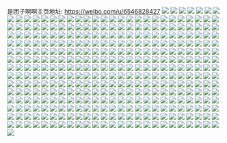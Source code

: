 是团子啊啊主页地址: https://weibo.com/u/6546828427 
![](https://wx4.sinaimg.cn/mw2000/00793P8Tgy1h89pwykacwj30u01400ze.jpg) 
![](https://wx4.sinaimg.cn/mw2000/00793P8Tgy1h89pwx03vlj30u01407b4.jpg) 
![](https://wx4.sinaimg.cn/mw2000/00793P8Tgy1h89pwxjkg1j30u01400zk.jpg) 
![](https://wx4.sinaimg.cn/mw2000/00793P8Tgy1h89pwzm78nj30u014049i.jpg) 
![](https://wx4.sinaimg.cn/mw2000/00793P8Tgy1h89pwy3f28j30u014044z.jpg) 
![](https://wx4.sinaimg.cn/mw2000/00793P8Tgy1h72wbddx71j30n01dsq6m.jpg) 
![](https://wx4.sinaimg.cn/mw2000/00793P8Tgy1h6xnkl2hc4j30u01407a5.jpg) 
![](https://wx4.sinaimg.cn/mw2000/00793P8Tgy1h6xnkkdnr1j30u0140dkq.jpg) 
![](https://wx4.sinaimg.cn/mw2000/00793P8Tgy1h6vxx3z522j30u0140jsd.jpg) 
![](https://wx4.sinaimg.cn/mw2000/00793P8Tgy1h6nurz850uj30u0140qcg.jpg) 
![](https://wx4.sinaimg.cn/mw2000/00793P8Tgy1h6nus1z05pj30u01400xz.jpg) 
![](https://wx4.sinaimg.cn/mw2000/00793P8Tgy1h6nus0jjdrj30u014078l.jpg) 
![](https://wx4.sinaimg.cn/mw2000/00793P8Tgy1h6nury1ylsj30u0140gt8.jpg) 
![](https://wx4.sinaimg.cn/mw2000/00793P8Tgy1h6nurxn4l1j30u01407cq.jpg) 
![](https://wx4.sinaimg.cn/mw2000/00793P8Tgy1h6nus1ccmrj30u0140ae1.jpg) 
![](https://wx4.sinaimg.cn/mw2000/00793P8Tgy1h6nurynkoej30u01407dr.jpg) 
![](https://wx4.sinaimg.cn/mw2000/00793P8Tgy1h6nurx0rlpj30u0140qat.jpg) 
![](https://wx4.sinaimg.cn/mw2000/00793P8Tgy1h6nus32duxj30u011saf0.jpg) 
![](https://wx4.sinaimg.cn/mw2000/00793P8Tgy1h6nus3vsaej30u0140wsp.jpg) 
![](https://wx4.sinaimg.cn/mw2000/00793P8Tgy1h6nus2lf1lj30u014078y.jpg) 
![](https://wx4.sinaimg.cn/mw2000/00793P8Tgy1h6nuscfbwxj30u0140qd2.jpg) 
![](https://wx4.sinaimg.cn/mw2000/00793P8Tgy1h5z52o9ho1j30u0140q8w.jpg) 
![](https://wx4.sinaimg.cn/mw2000/00793P8Tgy1h5z52p65xpj30u0140n2v.jpg) 
![](https://wx4.sinaimg.cn/mw2000/00793P8Tgy1h5z4xi67i3j30u00u0ag7.jpg) 
![](https://wx4.sinaimg.cn/mw2000/00793P8Tgy1h5z4xfnqy4j30u0140wo6.jpg) 
![](https://wx4.sinaimg.cn/mw2000/00793P8Tgy1h5z4xzrkhnj30u0140tcy.jpg) 
![](https://wx4.sinaimg.cn/mw2000/00793P8Tgy1h5z4xl7wbwj30u0140ajd.jpg) 
![](https://wx4.sinaimg.cn/mw2000/00793P8Tgy1h5z4xvuoi0j30u0140wi3.jpg) 
![](https://wx4.sinaimg.cn/mw2000/00793P8Tgy1h5z4xq9twgj30u0140n6e.jpg) 
![](https://wx4.sinaimg.cn/mw2000/00793P8Tgy1h5z4xnpucgj30u0140wo0.jpg) 
![](https://wx4.sinaimg.cn/mw2000/00793P8Tgy1h57vgbtw4xj30u10u0n09.jpg) 
![](https://wx4.sinaimg.cn/mw2000/00793P8Tgy1h57vgc96o5j30u00u0abj.jpg) 
![](https://wx4.sinaimg.cn/mw2000/00793P8Tgy1h57vgb4wblj30u0140gp7.jpg) 
![](https://wx4.sinaimg.cn/mw2000/00793P8Tgy1h57vgd2raej30u0140wl6.jpg) 
![](https://wx4.sinaimg.cn/mw2000/00793P8Tgy1h57vgepqm8j30u0140wk6.jpg) 
![](https://wx4.sinaimg.cn/mw2000/00793P8Tgy1h57vgfypvzj30u01400xo.jpg) 
![](https://wx4.sinaimg.cn/mw2000/00793P8Tgy1h57vggngtlj30u0140wkm.jpg) 
![](https://wx4.sinaimg.cn/mw2000/00793P8Tgy1h57vghc8k7j30u0140gph.jpg) 
![](https://wx4.sinaimg.cn/mw2000/00793P8Tgy1h57vgiookej30u00u0q5d.jpg) 
![](https://wx4.sinaimg.cn/mw2000/00793P8Tgy1h535b53uhoj30u014044w.jpg) 
![](https://wx4.sinaimg.cn/mw2000/00793P8Tgy1h535b5mpx6j30u0140af3.jpg) 
![](https://wx4.sinaimg.cn/mw2000/00793P8Tgy1h0j0g9a92hj30u00w8gyu.jpg) 
![](https://wx4.sinaimg.cn/mw2000/00793P8Tgy1h0j0g81v5jj30u00ugdoy.jpg) 
![](https://wx4.sinaimg.cn/mw2000/00793P8Tgy1h0j0gbktncj30u0140wso.jpg) 
![](https://wx4.sinaimg.cn/mw2000/00793P8Tgy1h0j0gakr8uj30u0140n8e.jpg) 
![](https://wx4.sinaimg.cn/mw2000/00793P8Tgy1h0j0g7ele3j30u00xsdpd.jpg) 
![](https://wx4.sinaimg.cn/mw2000/00793P8Tgy1h0j0gc3yvnj30u0140wn7.jpg) 
![](https://wx4.sinaimg.cn/mw2000/00793P8Tgy1h0j0gcnh89j30u0140nal.jpg) 
![](https://wx4.sinaimg.cn/mw2000/00793P8Tgy1h0j0ga2bd6j30u0140tic.jpg) 
![](https://wx4.sinaimg.cn/mw2000/00793P8Tgy1h0j0gdv2rqj30u0140jzo.jpg) 
![](https://wx4.sinaimg.cn/mw2000/00793P8Tgy1h0edlyfptej30u0140ahr.jpg) 
![](https://wx4.sinaimg.cn/mw2000/00793P8Tgy1gzq0s8f9wpj30u0140guf.jpg) 
![](https://wx4.sinaimg.cn/mw2000/00793P8Tgy1gzq0ov5atxj30u01407bk.jpg) 
![](https://wx4.sinaimg.cn/mw2000/00793P8Tgy1gzq0ovvmr3j30u01407av.jpg) 
![](https://wx4.sinaimg.cn/mw2000/00793P8Tgy1gzq0owmf8ij30u0140jye.jpg) 
![](https://wx4.sinaimg.cn/mw2000/00793P8Tgy1gzq0ox9hbmj30u0140jyb.jpg) 
![](https://wx4.sinaimg.cn/mw2000/00793P8Tgy1gzq0ou220gj30u0140jxn.jpg) 
![](https://wx4.sinaimg.cn/mw2000/00793P8Tgy1gzq0oz0monj30u0140tff.jpg) 
![](https://wx4.sinaimg.cn/mw2000/00793P8Tgy1gzq0ozla7qj30u0140dlq.jpg) 
![](https://wx4.sinaimg.cn/mw2000/00793P8Tgy1gzq0pml4q6j30u0141jvc.jpg) 
![](https://wx4.sinaimg.cn/mw2000/00793P8Tgy1gzq0pm50xlj30u0190ajs.jpg) 
![](https://wx4.sinaimg.cn/mw2000/00793P8Tgy1gyi0r8xog5j30u013o44r.jpg) 
![](https://wx4.sinaimg.cn/mw2000/00793P8Tgy1gyi0rbnhatj30u012gtex.jpg) 
![](https://wx4.sinaimg.cn/mw2000/00793P8Tgy1gyi0r9duhyj30u01407cm.jpg) 
![](https://wx4.sinaimg.cn/mw2000/00793P8Tgy1gyi0r9s8p0j30u00y47bi.jpg) 
![](https://wx4.sinaimg.cn/mw2000/00793P8Tgy1gyi0ra460jj30u014010i.jpg) 
![](https://wx4.sinaimg.cn/mw2000/00793P8Tgy1gyi0raf7mcj30u0140wlj.jpg) 
![](https://wx4.sinaimg.cn/mw2000/00793P8Tgy1gyi0rau983j30u0140ahm.jpg) 
![](https://wx4.sinaimg.cn/mw2000/00793P8Tgy1gyi0r8hlj4j30u00u0wl4.jpg) 
![](https://wx4.sinaimg.cn/mw2000/00793P8Tgy1gyi0rvxtsoj30u0154gt4.jpg) 
![](https://wx4.sinaimg.cn/mw2000/00793P8Tgy1gxymho9rezj30u014014d.jpg) 
![](https://wx4.sinaimg.cn/mw2000/00793P8Tgy1gxymhot81gj30u00zh47j.jpg) 
![](https://wx4.sinaimg.cn/mw2000/00793P8Tgy1gxymhqhshdj30mi0t3wjq.jpg) 
![](https://wx4.sinaimg.cn/mw2000/00793P8Tgy1gxymhsarbmj30u0140gsl.jpg) 
![](https://wx4.sinaimg.cn/mw2000/00793P8Tgy1gxymhnqdjrj30u014s7db.jpg) 
![](https://wx4.sinaimg.cn/mw2000/00793P8Tgy1gxymhvy5m1j30u01404ae.jpg) 
![](https://wx4.sinaimg.cn/mw2000/00793P8Tgy1gxymhwlihij30u0140q8y.jpg) 
![](https://wx4.sinaimg.cn/mw2000/00793P8Tgy1gxymhxzqvuj30u01407gt.jpg) 
![](https://wx4.sinaimg.cn/mw2000/00793P8Tgy1gxymi1jc4yj30u0140jxd.jpg) 
![](https://wx4.sinaimg.cn/mw2000/00793P8Tgy1gxym8fup3gj30u0140aj6.jpg) 
![](https://wx4.sinaimg.cn/mw2000/00793P8Tgy1gxym8gik0vj30u0140gts.jpg) 
![](https://wx4.sinaimg.cn/mw2000/00793P8Tgy1gxym8indrmj30u01407gz.jpg) 
![](https://wx4.sinaimg.cn/mw2000/00793P8Tgy1gxym8kh92hj30u0140djh.jpg) 
![](https://wx4.sinaimg.cn/mw2000/00793P8Tgy1gxym8qf0hoj30u0140ag7.jpg) 
![](https://wx4.sinaimg.cn/mw2000/00793P8Tgy1gxym8r0o1ej30u0140ai1.jpg) 
![](https://wx4.sinaimg.cn/mw2000/00793P8Tgy1gxym8t1r3sj30u0140dn7.jpg) 
![](https://wx4.sinaimg.cn/mw2000/00793P8Tgy1gxym8wdabij30u0140wm4.jpg) 
![](https://wx4.sinaimg.cn/mw2000/00793P8Tgy1gxym8x35quj30u0140gt2.jpg) 
![](https://wx4.sinaimg.cn/mw2000/00793P8Tgy1gxym8xq9ytj31400u0dm0.jpg) 
![](https://wx4.sinaimg.cn/mw2000/00793P8Tgy1gx5f733wdpj30u0140alf.jpg) 
![](https://wx4.sinaimg.cn/mw2000/00793P8Tgy1gx5f72eyrwj30u0140k01.jpg) 
![](https://wx4.sinaimg.cn/mw2000/00793P8Tgy1gx5f73qyraj30u00u00zb.jpg) 
![](https://wx4.sinaimg.cn/mw2000/00793P8Tgy1gx5f5q7joej30u0140147.jpg) 
![](https://wx4.sinaimg.cn/mw2000/00793P8Tgy1gx5f5rppujj30u01407jo.jpg) 
![](https://wx4.sinaimg.cn/mw2000/00793P8Tgy1gx5f5shqg0j30u0140qem.jpg) 
![](https://wx4.sinaimg.cn/mw2000/00793P8Tgy1gx5f5u3pxwj30u0140nda.jpg) 
![](https://wx4.sinaimg.cn/mw2000/00793P8Tgy1gx5f5v5lu6j30u00u049m.jpg) 
![](https://wx4.sinaimg.cn/mw2000/00793P8Tgy1gx5f5vq93aj30u00u0tjc.jpg) 
![](https://wx4.sinaimg.cn/mw2000/00793P8Tgy1gx5f5x9r0nj30u0140qil.jpg) 
![](https://wx4.sinaimg.cn/mw2000/00793P8Tgy1gx5f5pj9zij30u0140aq0.jpg) 
![](https://wx4.sinaimg.cn/mw2000/00793P8Tgy1gx5f5xxp1cj30u0140k30.jpg) 
![](https://wx4.sinaimg.cn/mw2000/00793P8Tgy1gx5f5ykjd7j30u0140dp7.jpg) 
![](https://wx4.sinaimg.cn/mw2000/00793P8Tgy1gx5f5z6idhj30u0140tjj.jpg) 
![](https://wx4.sinaimg.cn/mw2000/00793P8Tgy1gx5f5zte8jj30u00xeqew.jpg) 
![](https://wx4.sinaimg.cn/mw2000/00793P8Tgy1gx5f60vw6zj30u012bqha.jpg) 
![](https://wx4.sinaimg.cn/mw2000/00793P8Tgy1gx4xpe45lmj31sc2b0b2a.jpg) 
![](https://wx4.sinaimg.cn/mw2000/00793P8Tgy1gx4xprr450j31sc2dshdu.jpg) 
![](https://wx4.sinaimg.cn/mw2000/00793P8Tgy1gx4xpwjuymj31sc2dsb2a.jpg) 
![](https://wx4.sinaimg.cn/mw2000/00793P8Tgy1gx4xq1r0t3j32y02a9x6q.jpg) 
![](https://wx4.sinaimg.cn/mw2000/00793P8Tgy1gx4xq6pe5rj31sc2dse82.jpg) 
![](https://wx4.sinaimg.cn/mw2000/00793P8Tgy1gx4xp204ndj32c03407wj.jpg) 
![](https://wx4.sinaimg.cn/mw2000/00793P8Tgy1gx4xq9wdw0j30n01ds4p1.jpg) 
![](https://wx4.sinaimg.cn/mw2000/00793P8Tgy1gx4xqaz2syj30n00u97ce.jpg) 
![](https://wx4.sinaimg.cn/mw2000/00793P8Tgy1gx4xqcwd4qj32c0340u0x.jpg) 
![](https://wx4.sinaimg.cn/mw2000/00793P8Tgy1gx4xqdczndj30u00uswjs.jpg) 
![](https://wx4.sinaimg.cn/mw2000/00793P8Tgy1gx4xqdt2wtj311g0u07a2.jpg) 
![](https://wx4.sinaimg.cn/mw2000/00793P8Tgy1gx4xn8osxzj30n01dsno7.jpg) 
![](https://wx4.sinaimg.cn/mw2000/00793P8Tgy1gx4xn484e3j30n01dsh5i.jpg) 
![](https://wx4.sinaimg.cn/mw2000/00793P8Tgy1gx4xm776zgj30u0140gsy.jpg) 
![](https://wx4.sinaimg.cn/mw2000/00793P8Tgy1gx4xm7szsrj30u01407bh.jpg) 
![](https://wx4.sinaimg.cn/mw2000/00793P8Tgy1gx4xm8dkn7j30u0140wlz.jpg) 
![](https://wx4.sinaimg.cn/mw2000/00793P8Tgy1gx4xm9371hj30u01400zs.jpg) 
![](https://wx4.sinaimg.cn/mw2000/00793P8Tgy1gx4xmb9arsj30u0140akl.jpg) 
![](https://wx4.sinaimg.cn/mw2000/00793P8Tgy1gx4xj6vpf5j31400u0n4a.jpg) 
![](https://wx4.sinaimg.cn/mw2000/00793P8Tgy1gx4xj7vol3j30u01407hk.jpg) 
![](https://wx4.sinaimg.cn/mw2000/00793P8Tgy1gx4xj8kiurj30u0140k01.jpg) 
![](https://wx4.sinaimg.cn/mw2000/00793P8Tgy1gx4xj9fkwwj30n01ds79b.jpg) 
![](https://wx4.sinaimg.cn/mw2000/00793P8Tgy1gx4xj9yaffj31400u00wx.jpg) 
![](https://wx4.sinaimg.cn/mw2000/00793P8Tgy1gx4xjafj42j30u0140dkm.jpg) 
![](https://wx4.sinaimg.cn/mw2000/00793P8Tgy1gx4xjattcqj31400u00vu.jpg) 
![](https://wx4.sinaimg.cn/mw2000/00793P8Tgy1gx4xjd0j0lj30n01dsdnt.jpg) 
![](https://wx4.sinaimg.cn/mw2000/00793P8Tgy1gx4xjdvyt6j30u0140h62.jpg) 
![](https://wx4.sinaimg.cn/mw2000/00793P8Tgy1gx4xjemei9j30u0140h8z.jpg) 
![](https://wx4.sinaimg.cn/mw2000/00793P8Tgy1gx4xjfbf4jj30u01404j1.jpg) 
![](https://wx4.sinaimg.cn/mw2000/00793P8Tgy1gx4xjfzk8zj30u0140as0.jpg) 
![](https://wx4.sinaimg.cn/mw2000/00793P8Tgy1gx4xhbwmo1j30u0140qgh.jpg) 
![](https://wx4.sinaimg.cn/mw2000/00793P8Tgy1gx4xhd92hmj30u0140wsk.jpg) 
![](https://wx4.sinaimg.cn/mw2000/00793P8Tgy1gx4xhdxz8aj31400u0na6.jpg) 
![](https://wx4.sinaimg.cn/mw2000/00793P8Tgy1gx4xhejig2j30u0140amn.jpg) 
![](https://wx4.sinaimg.cn/mw2000/00793P8Tgy1gx4xhf8hygj30u0140gyc.jpg) 
![](https://wx4.sinaimg.cn/mw2000/00793P8Tgy1gx4xhb07h4j30u60u011o.jpg) 
![](https://wx4.sinaimg.cn/mw2000/00793P8Tgy1gx4xhg1956j30u0140n9k.jpg) 
![](https://wx4.sinaimg.cn/mw2000/00793P8Tgy1gx4xhgxn8aj30u01407gt.jpg) 
![](https://wx4.sinaimg.cn/mw2000/00793P8Tgy1gx4xhi0xirj31400u04cs.jpg) 
![](https://wx4.sinaimg.cn/mw2000/00793P8Tgy1gx4xdjcxsmj30u014044k.jpg) 
![](https://wx4.sinaimg.cn/mw2000/00793P8Tgy1gx4xdjqikgj30u0140jxu.jpg) 
![](https://wx4.sinaimg.cn/mw2000/00793P8Tgy1gx4xdk5l1vj30u0140ai9.jpg) 
![](https://wx4.sinaimg.cn/mw2000/00793P8Tgy1gx4xdkqu1mj30u0140wuv.jpg) 
![](https://wx4.sinaimg.cn/mw2000/00793P8Tgy1gx4xdlccaaj30u0140wpr.jpg) 
![](https://wx4.sinaimg.cn/mw2000/00793P8Tgy1gx4xdlzju2j30u01407i0.jpg) 
![](https://wx4.sinaimg.cn/mw2000/00793P8Tgy1gx4xdmoaruj30u01407ar.jpg) 
![](https://wx4.sinaimg.cn/mw2000/00793P8Tgy1gx4xdnbhv0j30u01400zr.jpg) 
![](https://wx4.sinaimg.cn/mw2000/00793P8Tgy1gx4xdnysprj30u0140n4f.jpg) 
![](https://wx4.sinaimg.cn/mw2000/00793P8Tgy1gx4xdon3njj30u01407ba.jpg) 
![](https://wx4.sinaimg.cn/mw2000/00793P8Tgy1gx4x9iv6p4j30u0140gw4.jpg) 
![](https://wx4.sinaimg.cn/mw2000/00793P8Tgy1gx4x9i5ppuj30u01407gz.jpg) 
![](https://wx4.sinaimg.cn/mw2000/00793P8Tgy1gx4x9jincqj30u0140tlw.jpg) 
![](https://wx4.sinaimg.cn/mw2000/00793P8Tgy1gx4x9k318pj30u01404bf.jpg) 
![](https://wx4.sinaimg.cn/mw2000/00793P8Tgy1gx4x9kqz97j30u015gwpz.jpg) 
![](https://wx4.sinaimg.cn/mw2000/00793P8Tgy1gx4x9leauqj30u01407gz.jpg) 
![](https://wx4.sinaimg.cn/mw2000/00793P8Tgy1gx4x9lufv5j30u01407f9.jpg) 
![](https://wx4.sinaimg.cn/mw2000/00793P8Tgy1gx4x9mesy4j30u0140nag.jpg) 
![](https://wx4.sinaimg.cn/mw2000/00793P8Tgy1gx4x9mxe44j30u0140k4e.jpg) 
![](https://wx4.sinaimg.cn/mw2000/00793P8Tgy1gx4x4vkcvij30u0140gud.jpg) 
![](https://wx4.sinaimg.cn/mw2000/00793P8Tgy1gx4x4wo2i9j30u0191qnr.jpg) 
![](https://wx4.sinaimg.cn/mw2000/00793P8Tgy1gx4x4xbenxj30u014049y.jpg) 
![](https://wx4.sinaimg.cn/mw2000/00793P8Tgy1gx4x4zbn8kj30n010rn10.jpg) 
![](https://wx4.sinaimg.cn/mw2000/00793P8Tgy1gx4x4y5tuhj30u0140tfa.jpg) 
![](https://wx4.sinaimg.cn/mw2000/00793P8Tgy1gx4x500kzpj30u0140wmg.jpg) 
![](https://wx4.sinaimg.cn/mw2000/00793P8Tgy1gx4x4yp0bvj30u01407bz.jpg) 
![](https://wx4.sinaimg.cn/mw2000/00793P8Tgy1gx4x517dnnj30u0140toc.jpg) 
![](https://wx4.sinaimg.cn/mw2000/00793P8Tgy1gx4x51tp14j30u0140jyj.jpg) 
![](https://wx4.sinaimg.cn/mw2000/00793P8Tgy1gx4x52vvxdj30u0140agz.jpg) 
![](https://wx4.sinaimg.cn/mw2000/00793P8Tgy1gx4x53zgfqj30u0140ahc.jpg) 
![](https://wx4.sinaimg.cn/mw2000/00793P8Tgy1gx4x54xzxdj30u0140k0u.jpg) 
![](https://wx4.sinaimg.cn/mw2000/00793P8Tgy1gx4x58hoxfj30u00u0gu6.jpg) 
![](https://wx4.sinaimg.cn/mw2000/00793P8Tgy1gx4x59gdzjj30u0140tie.jpg) 
![](https://wx4.sinaimg.cn/mw2000/00793P8Tgy1gx4x5afclij30u0140aji.jpg) 
![](https://wx4.sinaimg.cn/mw2000/00793P8Tgy1gx4x57pq0sj30u0140tkh.jpg) 
![](https://wx4.sinaimg.cn/mw2000/00793P8Tgy1gx4x5bcmdgj30u0140k6o.jpg) 
![](https://wx4.sinaimg.cn/mw2000/00793P8Tgy1gx4x4v12o2j30u0140h52.jpg) 
![](https://wx4.sinaimg.cn/mw2000/00793P8Tgy1gwzxrcqmoej30u01407dm.jpg) 
![](https://wx4.sinaimg.cn/mw2000/00793P8Tgy1gwzxs3dnd3j30u014048l.jpg) 
![](https://wx4.sinaimg.cn/mw2000/00793P8Tgy1gwzxre7820j30u014047m.jpg) 
![](https://wx4.sinaimg.cn/mw2000/00793P8Tgy1gwzxrbov3ij30u014048v.jpg) 
![](https://wx4.sinaimg.cn/mw2000/00793P8Tgy1gwzxrc73zdj30u01404ew.jpg) 
![](https://wx4.sinaimg.cn/mw2000/00793P8Tgy1gwzxrassubj30u0140k4i.jpg) 
![](https://wx4.sinaimg.cn/mw2000/00793P8Tgy1gwzxrab6gxj30u0140qeh.jpg) 
![](https://wx4.sinaimg.cn/mw2000/00793P8Tgy1gwzxrdpbggj30u0140qf7.jpg) 
![](https://wx4.sinaimg.cn/mw2000/00793P8Tgy1gwzxrd6hbjj30u0140dsk.jpg) 
![](https://wx4.sinaimg.cn/mw2000/00793P8Tgy1gwzxopw8pmj30u0140ds9.jpg) 
![](https://wx4.sinaimg.cn/mw2000/00793P8Tgy1gwzxoqtnj5j30u0140amt.jpg) 
![](https://wx4.sinaimg.cn/mw2000/00793P8Tgy1gwzxot25juj30u0140qi4.jpg) 
![](https://wx4.sinaimg.cn/mw2000/00793P8Tgy1gwzxoshw3oj30sg1j118n.jpg) 
![](https://wx4.sinaimg.cn/mw2000/00793P8Tgy1gwzxoqfm7nj30u01404c1.jpg) 
![](https://wx4.sinaimg.cn/mw2000/00793P8Tgy1gwzxor7zk8j30u0140tmx.jpg) 
![](https://wx4.sinaimg.cn/mw2000/00793P8Tgy1gwzxpvrwcdj30u01404ao.jpg) 
![](https://wx4.sinaimg.cn/mw2000/00793P8Tgy1gwzxortk6tj30sg16oh1i.jpg) 
![](https://wx4.sinaimg.cn/mw2000/00793P8Tgy1gwzxoojr07j30u0140qgd.jpg) 
![](https://wx4.sinaimg.cn/mw2000/00793P8Tgy1gwzx8hcyi9j31400u0ak7.jpg) 
![](https://wx4.sinaimg.cn/mw2000/00793P8Tgy1gwzx8i3fq3j30u0140n9b.jpg) 
![](https://wx4.sinaimg.cn/mw2000/00793P8Tgy1gwzx8jhufqj30u0140wx0.jpg) 
![](https://wx4.sinaimg.cn/mw2000/00793P8Tgy1gwzx8imog7j30u0140wwm.jpg) 
![](https://wx4.sinaimg.cn/mw2000/00793P8Tgy1gwzx8l9qxdj30u014016u.jpg) 
![](https://wx4.sinaimg.cn/mw2000/00793P8Tgy1gwzx8gux55j30u0140wio.jpg) 
![](https://wx4.sinaimg.cn/mw2000/00793P8Tgy1gww634pbosj30u0140adv.jpg) 
![](https://wx4.sinaimg.cn/mw2000/00793P8Tgy1gww9nocke0j30u0140tfb.jpg) 
![](https://wx4.sinaimg.cn/mw2000/00793P8Tgy1gww9noosioj30u00vlq90.jpg) 
![](https://wx4.sinaimg.cn/mw2000/00793P8Tgy1gww62yztxfj30u0140as0.jpg) 
![](https://wx4.sinaimg.cn/mw2000/00793P8Tgy1gww63226ojj30u01404j1.jpg) 
![](https://wx4.sinaimg.cn/mw2000/00793P8Tgy1gww62xg1e3j30u0140do9.jpg) 
![](https://wx4.sinaimg.cn/mw2000/00793P8Tgy1gww633bwovj30u0140gpu.jpg) 
![](https://wx4.sinaimg.cn/mw2000/00793P8Tgy1gww62vfsrvj30u0140ahz.jpg) 
![](https://wx4.sinaimg.cn/mw2000/00793P8Tgy1gww62tm6apj30u00zmq93.jpg) 
![](https://wx4.sinaimg.cn/mw2000/00793P8Tgy1gwsj4y38ooj30u0140gri.jpg) 
![](https://wx4.sinaimg.cn/mw2000/00793P8Tgy1gwsj4yjh7fj30u0140dlj.jpg) 
![](https://wx4.sinaimg.cn/mw2000/00793P8Tgy1gwsj4zmgyzj30u0140tf3.jpg) 
![](https://wx4.sinaimg.cn/mw2000/00793P8Tgy1gwsj50q77fj30u01407ej.jpg) 
![](https://wx4.sinaimg.cn/mw2000/00793P8Tgy1gwsj51c01ij30u0140n7p.jpg) 
![](https://wx4.sinaimg.cn/mw2000/00793P8Tgy1gwsj504r9cj30u0140n84.jpg) 
![](https://wx4.sinaimg.cn/mw2000/00793P8Tgy1gwsj51vo73j30u0140jw6.jpg) 
![](https://wx4.sinaimg.cn/mw2000/00793P8Tgy1gwsj4yy7b8j30u014044t.jpg) 
![](https://wx4.sinaimg.cn/mw2000/00793P8Tgy1gwsj4xnkk4j30u0140gqd.jpg) 
![](https://wx4.sinaimg.cn/mw2000/00793P8Tgy1guihhcl9qmj60u0140gur02.jpg) 
![](https://wx4.sinaimg.cn/mw2000/00793P8Tgy1guihhej1cmj60u0108k0m02.jpg) 
![](https://wx4.sinaimg.cn/mw2000/00793P8Tgy1guihhi885sj60u0140wo702.jpg) 
![](https://wx4.sinaimg.cn/mw2000/00793P8Tgy1guihhf8y6vj60u014s7db02.jpg) 
![](https://wx4.sinaimg.cn/mw2000/00793P8Tgy1guihhmuijfj60u00xt11e02.jpg) 
![](https://wx4.sinaimg.cn/mw2000/00793P8Tgy1guihh9j3lzj60u014012k02.jpg) 
![](https://wx4.sinaimg.cn/mw2000/00793P8Tgy1guihhw91zij60u011xthk02.jpg) 
![](https://wx4.sinaimg.cn/mw2000/00793P8Tgy1guihhsiu9kj60u013vaib02.jpg) 
![](https://wx4.sinaimg.cn/mw2000/00793P8Tgy1guihi0hfd6j60u011qthm02.jpg) 
![](https://wx4.sinaimg.cn/mw2000/00793P8Tgy1guc0rexl7bj60u0140k1r02.jpg) 
![](https://wx4.sinaimg.cn/mw2000/00793P8Tgy1guc0rffe15j61400u0ak202.jpg) 
![](https://wx4.sinaimg.cn/mw2000/00793P8Tgy1guc0rg15yhj60u0140duf02.jpg) 
![](https://wx4.sinaimg.cn/mw2000/00793P8Tgy1guc0rgo1i2j60u00v746f02.jpg) 
![](https://wx4.sinaimg.cn/mw2000/00793P8Tgy1guc0rehjvgj60ve0or0z502.jpg) 
![](https://wx4.sinaimg.cn/mw2000/00793P8Tgy1guc0rh94erj61400u0qlf02.jpg) 
![](https://wx4.sinaimg.cn/mw2000/00793P8Tgy1guc0ri1z08j60u0140h1g02.jpg) 
![](https://wx4.sinaimg.cn/mw2000/00793P8Tgy1guc0rilaotj60u0140aor02.jpg) 
![](https://wx4.sinaimg.cn/mw2000/00793P8Tgy1guc0rj8k56j60u01407hc02.jpg) 
![](https://wx4.sinaimg.cn/mw2000/00793P8Tgy1guc0rjtycaj60u0140wt502.jpg) 
![](https://wx4.sinaimg.cn/mw2000/00793P8Tgy1guc0rko1hyj60u0140dyn02.jpg) 
![](https://wx4.sinaimg.cn/mw2000/00793P8Tgy1guc0rl7j6fj60u0140qgh02.jpg) 
![](https://wx4.sinaimg.cn/mw2000/00793P8Tgy1guc0rly8h4j60u01407kq02.jpg) 
![](https://wx4.sinaimg.cn/mw2000/00793P8Tgy1guc0ovwy6xj60u0140dw602.jpg) 
![](https://wx4.sinaimg.cn/mw2000/00793P8Tgy1guc0owq66pj60u0140nai02.jpg) 
![](https://wx4.sinaimg.cn/mw2000/00793P8Tgy1guc0oxclpnj60u0140qhv02.jpg) 
![](https://wx4.sinaimg.cn/mw2000/00793P8Tgy1guc0oy367bj60u0140duk02.jpg) 
![](https://wx4.sinaimg.cn/mw2000/00793P8Tgy1guc0oynkwtj60u0140qck02.jpg) 
![](https://wx4.sinaimg.cn/mw2000/00793P8Tgy1guc0ov0mzlj60u0140tov02.jpg) 
![](https://wx4.sinaimg.cn/mw2000/00793P8Tgy1guc0ozcggkj60u0140h2302.jpg) 
![](https://wx4.sinaimg.cn/mw2000/00793P8Tgy1guc0p0269xj60u014017e02.jpg) 
![](https://wx4.sinaimg.cn/mw2000/00793P8Tgy1guc0p0mjl1j60u0140tlp02.jpg) 
![](https://wx4.sinaimg.cn/mw2000/00793P8Tgy1guc0p1fzqxj60u014015p02.jpg) 
![](https://wx4.sinaimg.cn/mw2000/00793P8Tgy1gspn7fk51jj30m90t8grc.jpg) 
![](https://wx4.sinaimg.cn/mw2000/00793P8Tgy1gspn7fvyqqj30mi0t3tea.jpg) 
![](https://wx4.sinaimg.cn/mw2000/00793P8Tgy1gspn7gat9aj30mi0t744c.jpg) 
![](https://wx4.sinaimg.cn/mw2000/00793P8Tgy1gspn7gm7kwj30jb0tegqp.jpg) 
![](https://wx4.sinaimg.cn/mw2000/00793P8Tgy1gspn7gzjujj30e80lwju8.jpg) 
![](https://wx4.sinaimg.cn/mw2000/00793P8Tgy1gspn7hemcvj30j70tz0xx.jpg) 
![](https://wx4.sinaimg.cn/mw2000/00793P8Tgy1grs4wq3h8wj33402c07wm.jpg) 
![](https://wx4.sinaimg.cn/mw2000/00793P8Tgy1grs4wcmi8fj33402c0e88.jpg) 
![](https://wx4.sinaimg.cn/mw2000/00793P8Tgy1grs4wt2c1aj33402c0b2e.jpg) 
![](https://wx4.sinaimg.cn/mw2000/00793P8Tgy1grs4vk3afhj32bb3331ky.jpg) 
![](https://wx4.sinaimg.cn/mw2000/00793P8Tgy1grs4w1pxvcj32bb333x6u.jpg) 
![](https://wx4.sinaimg.cn/mw2000/00793P8Tgy1grs4wn7kofj32bb3334qq.jpg) 
![](https://wx4.sinaimg.cn/mw2000/00793P8Tgy1grs4wk6ttej324f2twkjt.jpg) 
![](https://wx4.sinaimg.cn/mw2000/00793P8Tgy1grs4wfj06aj320926c1l2.jpg) 
![](https://wx4.sinaimg.cn/mw2000/00793P8Tgy1grs4vp86q5j327b2c0u11.jpg) 
![](https://wx4.sinaimg.cn/mw2000/00793P8Tgy1gqgwgjhw3mj32c03401l0.jpg) 
![](https://wx4.sinaimg.cn/mw2000/00793P8Tgy1gqgwhx0rfpj33402c0kju.jpg) 
![](https://wx4.sinaimg.cn/mw2000/00793P8Tgy1gqgwgsfp0jj33402c04qp.jpg) 
![](https://wx4.sinaimg.cn/mw2000/00793P8Tgy1gqgwgp4uk9j32c0340atv.jpg) 
![](https://wx4.sinaimg.cn/mw2000/00793P8Tgy1gqgwhnqirtj32c0340qv6.jpg) 
![](https://wx4.sinaimg.cn/mw2000/00793P8Tgy1gqgwg0el6xj30n01dshdv.jpg) 
![](https://wx4.sinaimg.cn/mw2000/00793P8Tgy1gqflnrywa4j30n01dstfg.jpg) 
![](https://wx4.sinaimg.cn/mw2000/00793P8Tgy1gqfkz671ilj32c03401kx.jpg) 
![](https://wx4.sinaimg.cn/mw2000/00793P8Tgy1gqfkz8so7lj32c0340e81.jpg) 
![](https://wx4.sinaimg.cn/mw2000/00793P8Tgy1gqfkzzm7tbj32c03407wi.jpg) 
![](https://wx4.sinaimg.cn/mw2000/00793P8Tgy1gqfl02alqkj32c0340hdu.jpg) 
![](https://wx4.sinaimg.cn/mw2000/00793P8Tgy1gqfl055orxj32c0340kjm.jpg) 
![](https://wx4.sinaimg.cn/mw2000/00793P8Tgy1gqfl1btlr7j33402c04oz.jpg) 
![](https://wx4.sinaimg.cn/mw2000/00793P8Tgy1gqesl9nd0nj32c0340npd.jpg) 
![](https://wx4.sinaimg.cn/mw2000/00793P8Tgy1gqeslmlqh7j32c03407l5.jpg) 
![](https://wx4.sinaimg.cn/mw2000/00793P8Tgy1gqeskryixxj32c0340dx2.jpg) 
![](https://wx4.sinaimg.cn/mw2000/00793P8Tgy1gqeskx654rj32c0340atk.jpg) 
![](https://wx4.sinaimg.cn/mw2000/00793P8Tgy1gqeskmhkl4j32c0340wr4.jpg) 
![](https://wx4.sinaimg.cn/mw2000/00793P8Tgy1gqeski83qlj32c0340qv5.jpg) 
![](https://wx4.sinaimg.cn/mw2000/00793P8Tgy1gqesljem97j32c0340dxm.jpg) 
![](https://wx4.sinaimg.cn/mw2000/00793P8Tgy1gqeslfqqu7j32c03401ic.jpg) 
![](https://wx4.sinaimg.cn/mw2000/00793P8Tgy1gqesnttflkj32c03401kx.jpg) 
![](https://wx4.sinaimg.cn/mw2000/00793P8Tgy1gqdab07wngj32c03407wh.jpg) 
![](https://wx4.sinaimg.cn/mw2000/00793P8Tgy1gqdabg6ow4j32c0340b2a.jpg) 
![](https://wx4.sinaimg.cn/mw2000/00793P8Tgy1gqdab3z40bj32c03401kx.jpg) 
![](https://wx4.sinaimg.cn/mw2000/00793P8Tgy1gqdaavzd73j326g2wmhdx.jpg) 
![](https://wx4.sinaimg.cn/mw2000/00793P8Tgy1gqdaadbq56j32c0340u0x.jpg) 
![](https://wx4.sinaimg.cn/mw2000/00793P8Tgy1gqdaafkehpj327w2yjwxx.jpg) 
![](https://wx4.sinaimg.cn/mw2000/00793P8Tgy1gqdabdhla9j32c0340e82.jpg) 
![](https://wx4.sinaimg.cn/mw2000/00793P8Tgy1gqdab9lkxkj32c0340e82.jpg) 
![](https://wx4.sinaimg.cn/mw2000/00793P8Tgy1gqdaa8orihj32c0340qv6.jpg) 
![](https://wx4.sinaimg.cn/mw2000/00793P8Tgy1gq0wts93e0j32c0340npd.jpg) 
![](https://wx4.sinaimg.cn/mw2000/00793P8Tgy1gq0wtub44tj32c0340hdt.jpg) 
![](https://wx4.sinaimg.cn/mw2000/00793P8Tgy1gq0wtvl1wfj32c0340e81.jpg) 
![](https://wx4.sinaimg.cn/mw2000/00793P8Tgy1gq0wtxbytij32c0340kjl.jpg) 
![](https://wx4.sinaimg.cn/mw2000/00793P8Tgy1gq0wtqlptwj32c0340npd.jpg) 
![](https://wx4.sinaimg.cn/mw2000/00793P8Tgy1gq0wtz3a3aj32c0340e81.jpg) 
![](https://wx4.sinaimg.cn/mw2000/00793P8Tgy1gq0wu114zfj32c0340npd.jpg) 
![](https://wx4.sinaimg.cn/mw2000/00793P8Tgy1gq0wu38i44j32c0340qv5.jpg) 
![](https://wx4.sinaimg.cn/mw2000/00793P8Tgy1gq0wu54j87j32c0340u0x.jpg) 
![](https://wx4.sinaimg.cn/mw2000/00793P8Tgy1gpze610gg7j32c03401ky.jpg) 
![](https://wx4.sinaimg.cn/mw2000/00793P8Tgy1gpze63k257j32c0340qqs.jpg) 
![](https://wx4.sinaimg.cn/mw2000/00793P8Tgy1gpze654haej32c0340b2b.jpg) 
![](https://wx4.sinaimg.cn/mw2000/00793P8Tgy1gpze66dvbej32c03404qq.jpg) 
![](https://wx4.sinaimg.cn/mw2000/00793P8Tgy1gpze5zrt1aj32c0340hdt.jpg) 
![](https://wx4.sinaimg.cn/mw2000/00793P8Tgy1gpze67qgpnj32c0340axq.jpg) 
![](https://wx4.sinaimg.cn/mw2000/00793P8Tgy1gpze6ac36qj32c03407t8.jpg) 
![](https://wx4.sinaimg.cn/mw2000/00793P8Tgy1gpze6bqo8jj32c0340qv6.jpg) 
![](https://wx4.sinaimg.cn/mw2000/00793P8Tgy1gpze6cyj6nj32c0340kjl.jpg) 
![](https://wx4.sinaimg.cn/mw2000/00793P8Tgy1gpxprtddfxj32832687u1.jpg) 
![](https://wx4.sinaimg.cn/mw2000/00793P8Tgy1gpxps4pyl9j33332bb7wo.jpg) 
![](https://wx4.sinaimg.cn/mw2000/00793P8Tgy1gpxps7vb2oj32b72j9kjl.jpg) 
![](https://wx4.sinaimg.cn/mw2000/00793P8Tgy1gpxprqoazwj32bb2l6kjl.jpg) 
![](https://wx4.sinaimg.cn/mw2000/00793P8Tgy1gpxpsbyztmj31k51w74qr.jpg) 
![](https://wx4.sinaimg.cn/mw2000/00793P8Tgy1gpxpshrn9aj31ov295qv8.jpg) 
![](https://wx4.sinaimg.cn/mw2000/00793P8Tgy1gpxpsm2s2qj31gy1ymb2b.jpg) 
![](https://wx4.sinaimg.cn/mw2000/00793P8Tgy1gpxpsplgrdj31jv22h4qr.jpg) 
![](https://wx4.sinaimg.cn/mw2000/00793P8Tgy1gpxpswxg2bj32c03401l4.jpg) 
![](https://wx4.sinaimg.cn/mw2000/00793P8Tgy1gpxpszu32gj31661k8u0x.jpg) 
![](https://wx4.sinaimg.cn/mw2000/00793P8Tgy1gpxpt6i5jyj31xj1xjkjn.jpg) 
![](https://wx4.sinaimg.cn/mw2000/00793P8Tgy1gpxptukwofj32c0340x6v.jpg) 
![](https://wx4.sinaimg.cn/mw2000/00793P8Tgy1gpxpua4xkgj32c0340e88.jpg) 
![](https://wx4.sinaimg.cn/mw2000/00793P8Tgy1gpxpuhr8lcj32c03404qw.jpg) 
![](https://wx4.sinaimg.cn/mw2000/00793P8Tgy1gpxpuli16vj327f2xwb2a.jpg) 
![](https://wx4.sinaimg.cn/mw2000/00793P8Tgy1gpxpuvei2bj32c03404qz.jpg) 
![](https://wx4.sinaimg.cn/mw2000/00793P8Tgy1gpxpv2qx0mj31rz2db4qs.jpg) 
![](https://wx4.sinaimg.cn/mw2000/00793P8Tgy1gpxpve6hytj32c03404qx.jpg) 
![](https://wx4.sinaimg.cn/mw2000/00793P8Tgy1gnvfvn2rslj32ae24rnpd.jpg) 
![](https://wx4.sinaimg.cn/mw2000/00793P8Tgy1gnvfvo4u5nj32c03404qq.jpg) 
![](https://wx4.sinaimg.cn/mw2000/00793P8Tgy1gnvfvlha6nj32c0340qv5.jpg) 
![](https://wx4.sinaimg.cn/mw2000/00793P8Tgy1gnvfvoyicnj326e26ee81.jpg) 
![](https://wx4.sinaimg.cn/mw2000/00793P8Tgy1gnvfvpqgpuj322c22c4qp.jpg) 
![](https://wx4.sinaimg.cn/mw2000/00793P8Tgy1gnvfvqdp4mj320w2p64qp.jpg) 
![](https://wx4.sinaimg.cn/mw2000/00793P8Tgy1gnvfvr0bkzj326s2x27wh.jpg) 
![](https://wx4.sinaimg.cn/mw2000/00793P8Tgy1gnvfvrzlmuj32c0340x6p.jpg) 
![](https://wx4.sinaimg.cn/mw2000/00793P8Tgy1gnvfvm9xm2j326y2gw7vs.jpg) 
![](https://wx4.sinaimg.cn/mw2000/00793P8Tgy1gnvfs6uep9j31sc2dsnpd.jpg) 
![](https://wx4.sinaimg.cn/mw2000/00793P8Tgy1gnvfs5c8wpj31km25p1kx.jpg) 
![](https://wx4.sinaimg.cn/mw2000/00793P8Tgy1gnvfs84punj31n92ba4qp.jpg) 
![](https://wx4.sinaimg.cn/mw2000/00793P8Tgy1gnvfs9insij31sc2dsnpd.jpg) 
![](https://wx4.sinaimg.cn/mw2000/00793P8Tgy1gnvfsanfi2j31sc2dsqv5.jpg) 
![](https://wx4.sinaimg.cn/mw2000/00793P8Tgy1gnvfsbiwaxj31sc2dsnpd.jpg) 
![](https://wx4.sinaimg.cn/mw2000/00793P8Tgy1gnvfschqtnj31sc2dshdt.jpg) 
![](https://wx4.sinaimg.cn/mw2000/00793P8Tgy1gnvfsetnpkj31s92a3e81.jpg) 
![](https://wx4.sinaimg.cn/mw2000/00793P8Tgy1gnvfsfz27nj31sc2dsnpd.jpg) 
![](https://wx4.sinaimg.cn/mw2000/00793P8Tgy1gnvfsgnkjij31sc2dsqv5.jpg) 
![](https://wx4.sinaimg.cn/mw2000/00793P8Tgy1gnvfshfo51j31sc2dskjl.jpg) 
![](https://wx4.sinaimg.cn/mw2000/00793P8Tgy1gnvfsik9ubj31sc2dse81.jpg) 
